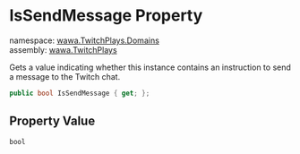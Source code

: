# IsSendMessage Property

namespace: [wawa\.TwitchPlays\.Domains](../../wawa.TwitchPlays.Domains.md)<br />
assembly: [wawa\.TwitchPlays](../../../wawa.TwitchPlays.md)

Gets a value indicating whether this instance contains an instruction to send a message to the Twitch chat\.

```csharp
public bool IsSendMessage { get; };
```

## Property Value

`bool`

